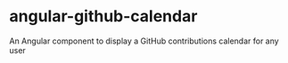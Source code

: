 # angular-github-calendar
An Angular component to display a GitHub contributions calendar for any user 
